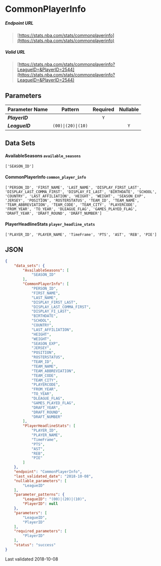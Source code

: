 # CommonPlayerInfo

##### Endpoint URL
>[https://stats.nba.com/stats/commonplayerinfo](https://stats.nba.com/stats/commonplayerinfo)

##### Valid URL
>[https://stats.nba.com/stats/commonplayerinfo?LeagueID=&PlayerID=2544](https://stats.nba.com/stats/commonplayerinfo?LeagueID=&PlayerID=2544)

## Parameters
Parameter Name | Pattern | Required | Nullable
------------ | :-----------: | :---: | :---:
_**PlayerID**_ |  | `Y` |  | 
_**LeagueID**_ | `(00)\|(20)\|(10)` |  | `Y` | 

## Data Sets
#### AvailableSeasons `available_seasons`
```text
['SEASON_ID']
```

#### CommonPlayerInfo `common_player_info`
```text
['PERSON_ID', 'FIRST_NAME', 'LAST_NAME', 'DISPLAY_FIRST_LAST', 'DISPLAY_LAST_COMMA_FIRST', 'DISPLAY_FI_LAST', 'BIRTHDATE', 'SCHOOL', 'COUNTRY', 'LAST_AFFILIATION', 'HEIGHT', 'WEIGHT', 'SEASON_EXP', 'JERSEY', 'POSITION', 'ROSTERSTATUS', 'TEAM_ID', 'TEAM_NAME', 'TEAM_ABBREVIATION', 'TEAM_CODE', 'TEAM_CITY', 'PLAYERCODE', 'FROM_YEAR', 'TO_YEAR', 'DLEAGUE_FLAG', 'GAMES_PLAYED_FLAG', 'DRAFT_YEAR', 'DRAFT_ROUND', 'DRAFT_NUMBER']
```

#### PlayerHeadlineStats `player_headline_stats`
```text
['PLAYER_ID', 'PLAYER_NAME', 'TimeFrame', 'PTS', 'AST', 'REB', 'PIE']
```


## JSON
```json
{
    "data_sets": {
        "AvailableSeasons": [
            "SEASON_ID"
        ],
        "CommonPlayerInfo": [
            "PERSON_ID",
            "FIRST_NAME",
            "LAST_NAME",
            "DISPLAY_FIRST_LAST",
            "DISPLAY_LAST_COMMA_FIRST",
            "DISPLAY_FI_LAST",
            "BIRTHDATE",
            "SCHOOL",
            "COUNTRY",
            "LAST_AFFILIATION",
            "HEIGHT",
            "WEIGHT",
            "SEASON_EXP",
            "JERSEY",
            "POSITION",
            "ROSTERSTATUS",
            "TEAM_ID",
            "TEAM_NAME",
            "TEAM_ABBREVIATION",
            "TEAM_CODE",
            "TEAM_CITY",
            "PLAYERCODE",
            "FROM_YEAR",
            "TO_YEAR",
            "DLEAGUE_FLAG",
            "GAMES_PLAYED_FLAG",
            "DRAFT_YEAR",
            "DRAFT_ROUND",
            "DRAFT_NUMBER"
        ],
        "PlayerHeadlineStats": [
            "PLAYER_ID",
            "PLAYER_NAME",
            "TimeFrame",
            "PTS",
            "AST",
            "REB",
            "PIE"
        ]
    },
    "endpoint": "CommonPlayerInfo",
    "last_validated_date": "2018-10-08",
    "nullable_parameters": [
        "LeagueID"
    ],
    "parameter_patterns": {
        "LeagueID": "(00)|(20)|(10)",
        "PlayerID": null
    },
    "parameters": [
        "LeagueID",
        "PlayerID"
    ],
    "required_parameters": [
        "PlayerID"
    ],
    "status": "success"
}
```

Last validated 2018-10-08